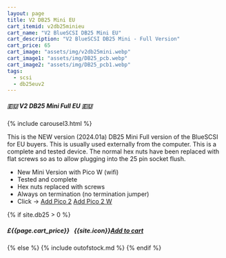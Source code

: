 ```yaml
---
layout: page
title: V2 DB25 Mini EU
cart_itemid: v2db25minieu
cart_name: "V2 BlueSCSI DB25 Mini EU"
cart_description: "V2 BlueSCSI DB25 Mini - Full Version"
cart_price: 65
cart_image: "assets/img/v2db25mini.webp"
cart_image1: "assets/img/DB25_pcb.webp"
cart_image2: "assets/img/DB25_pcb1.webp"
tags: 
  - scsi
  - db25euv2
---
```


##### 🇪🇺 V2 DB25 Mini Full EU 🇪🇺

{% include carousel3.html %}

This is the NEW version (2024.01a) DB25 Mini Full version of the BlueSCSI for EU buyers. This is usually used externally from the computer. This is a complete and tested device. The normal hex nuts have been replaced with flat screws so as to allow plugging into the 25 pin socket flush.

* New Mini Version with Pico W (wifi)
* Tested and complete
* Hex nuts replaced with screws
* Always on termination (no termination jumper)
* Click &#8594; [Add Pico 2](/pico2) [Add Pico 2 W](/pico2w)

{% if site.db25 > 0 %}
##### £{{page.cart_price}} &nbsp; {{site.icon}}[Add to cart](/cart#{{page.cart_itemid}})
{% else %}
{% include outofstock.md %}
{% endif %}